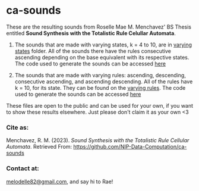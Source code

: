 # ca-sounds

These are the resulting sounds from Roselle Mae M. Menchavez' BS Thesis entitled **Sound Synthesis with the Totalistic Rule Celullar Automata**.

1. The sounds that are made with varying states, k = 4 to 10, are in [varying states](https://github.com/NIP-Data-Computation/ca-sounds/tree/main/varying%20states) folder. All of the sounds there have the rules consecutive ascending depending on the base equivalent with its respective states. The code used to generate the sounds can be accessed [here](https://colab.research.google.com/drive/1WVnGrXpQaQXCZR-S1u48cPpsWd9yQoek?usp=sharing)

2. The sounds that are made with varying rules: ascending, descending, consecutive ascending, and ascending descending. All of the rules have k = 10, for its state. They can be found on the [varying rules](https://github.com/NIP-Data-Computation/ca-sounds/tree/main/varying%20rules). The code used to generate the sounds can be accessed [here](https://colab.research.google.com/drive/1NIVLQQgY93ewNUFGyYrp-uT5xCWEdbaG?usp=sharing)

These files are open to the public and can be used for your own, if you want to show these results elsewhere. Just please don't claim it as your own <3

### Cite as: 
Menchavez, R. M. (2023). *Sound Synthesis with the Totalistic Rule Cellular Automata*. Retrieved From: https://github.com/NIP-Data-Computation/ca-sounds

### Contact at:
melodelle82@gmail.com, and say hi to Rae!
